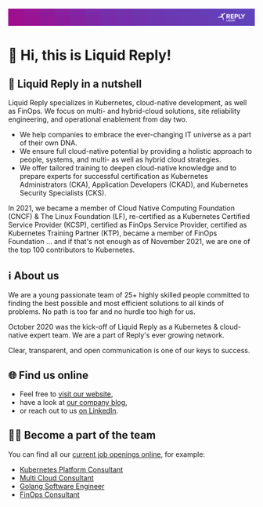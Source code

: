 ![Liquid Reply Logo](https://raw.githubusercontent.com/Liquid-Reply/.github/main/profile/banner.jpg)
# :wave: Hi, this is Liquid Reply!

## :coconut: Liquid Reply in a nutshell

Liquid Reply specializes in Kubernetes, cloud-native development, as well as FinOps. We focus on multi- and hybrid-cloud solutions, site reliability engineering, and operational enablement from day two.

- We help companies to embrace the ever-changing IT universe as a part of their own DNA.
- We ensure full cloud-native potential by providing a holistic approach to people, systems, and multi- as well as hybrid cloud strategies.
- We offer tailored training to deepen cloud-native knowledge and to prepare experts for successful certification as Kubernetes Administrators (CKA), Application Developers (CKAD), and Kubernetes Security Specialists (CKS).

In 2021, we became a member of Cloud Native Computing Foundation (CNCF) & The Linux Foundation (LF), re-certified as a Kubernetes Certified Service Provider (KCSP), certified as FinOps Service Provider, certified as Kubernetes Training Partner (KTP), became a member of FinOps Foundation ... and if that's not enough as of November 2021, we are one of the top 100 contributors to Kubernetes.

## :information_source: About us

We are a young passionate team of 25+ highly skilled people committed to finding the best possible and most efficient solutions to all kinds of problems. No path is too far and no hurdle too high for us.

October 2020 was the kick-off of Liquid Reply as a Kubernetes & cloud-native expert team. We are a part of Reply's ever growing network.

Clear, transparent, and open communication is one of our keys to success.

## :globe_with_meridians: Find us online

- Feel free to [visit our website](http://liquidreply.com),
- have a look at [our company blog](https://liquidreply.net/),
- or reach out to us [on LinkedIn](https://www.linkedin.com/company/liquid-reply/).

## :technologist: Become a part of the team

You can find all our [current job openings online](https://liquidreply.bamboohr.com/jobs/), for example:

- [Kubernetes Platform Consultant](https://liquidreply.bamboohr.com/jobs/view.php?id=25)
- [Multi Cloud Consultant](https://liquidreply.bamboohr.com/jobs/view.php?id=27)
- [Golang Software Engineer](https://liquidreply.bamboohr.com/jobs/view.php?id=29)
- [FinOps Consultant](https://liquidreply.bamboohr.com/jobs/view.php?id=32)
